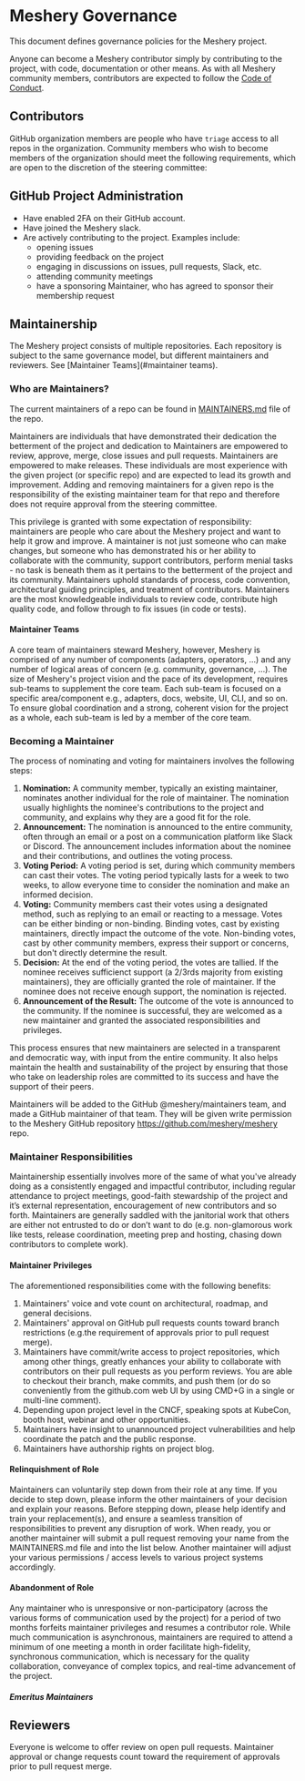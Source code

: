 # Meshery Governance

This document defines governance policies for the Meshery project.

Anyone can become a Meshery contributor simply by contributing to the project, with code, documentation or other means. As with all Meshery community members, contributors are expected to follow the [Code of Conduct](./CODE_OF_CONDUCT.md).

## Contributors

GitHub organization members are people who have `triage` access to all repos in the organization. Community members who wish to become members of the organization should meet the following requirements, which are open to the discretion of the steering committee:

## GitHub Project Administration

- Have enabled 2FA on their GitHub account.
- Have joined the Meshery slack.
- Are actively contributing to the project. Examples include:
  - opening issues
  - providing feedback on the project
  - engaging in discussions on issues, pull requests, Slack, etc.
  - attending community meetings
  - have a sponsoring Maintainer, who has agreed to sponsor their membership request

## Maintainership

The Meshery project consists of multiple repositories. Each repository is subject to the same governance model, but different maintainers and reviewers. See [Maintainer Teams](#maintainer teams).

### Who are Maintainers?

The current maintainers of a repo can be found in [MAINTAINERS.md](./MAINTAINERS.md) file of the repo.

Maintainers are individuals that have demonstrated their dedication the betterment of the project and dedication to Maintainers are empowered to review, approve, merge, close issues and pull requests. Maintainers are empowered to make releases. These individuals are most experience with the given project (or specific repo) and are expected to lead its growth and improvement. Adding and removing maintainers for a given repo is the responsibility of the existing maintainer team for that repo and therefore does not require approval from the steering committee.

This privilege is granted with some expectation of responsibility: maintainers are people who care about the Meshery project and want to help it grow and improve.
A maintainer is not just someone who can make changes, but someone who has demonstrated his or her ability to collaborate with the community, support contributors, perform menial tasks - no task is beneath them as it pertains to the betterment of the project and its community. Maintainers uphold standards of process, code convention, architectural guiding principles, and treatment of contributors. Maintainers are the most knowledgeable individuals to review code, contribute high quality code, and follow through to fix issues (in code or tests).

#### Maintainer Teams

A core team of maintainers steward Meshery, however, Meshery is comprised of any number of components (adapters, operators, ...) and any number of logical areas of concern (e.g. community, governance, ...). The size of Meshery's project vision and the pace of its development, requires sub-teams to supplement the core team. Each sub-team is focused on a specific area/component e.g., adapters, docs, website, UI, CLI, and so on. To ensure global coordination and a strong, coherent vision for the project as a whole, each sub-team is led by a member of the core team.

### Becoming a Maintainer

The process of nominating and voting for maintainers involves the following steps:

1. **Nomination:** A community member, typically an existing maintainer, nominates another individual for the role of maintainer. The nomination usually highlights the nominee's contributions to the project and community, and explains why they are a good fit for the role.
2. **Announcement:** The nomination is announced to the entire community, often through an email or a post on a communication platform like Slack or Discord. The announcement includes information about the nominee and their contributions, and outlines the voting process.
3. **Voting Period:** A voting period is set, during which community members can cast their votes. The voting period typically lasts for a week to two weeks, to allow everyone time to consider the nomination and make an informed decision.
4. **Voting:** Community members cast their votes using a designated method, such as replying to an email or reacting to a message. Votes can be either binding or non-binding. Binding votes, cast by existing maintainers, directly impact the outcome of the vote. Non-binding votes, cast by other community members, express their support or concerns, but don't directly determine the result.
5. **Decision:** At the end of the voting period, the votes are tallied. If the nominee receives sufficienct support (a 2/3rds majority from existing maintainers), they are officially granted the role of maintainer. If the nominee does not receive enough support, the nomination is rejected.
6. **Announcement of the Result:** The outcome of the vote is announced to the community. If the nominee is successful, they are welcomed as a new maintainer and granted the associated responsibilities and privileges.

This process ensures that new maintainers are selected in a transparent and democratic way, with input from the entire community. It also helps maintain the health and sustainability of the project by ensuring that those who take on leadership roles are committed to its success and have the support of their peers.

Maintainers will be added to the GitHub @meshery/maintainers team, and made a GitHub maintainer of that team. They will be given write permission to the Meshery GitHub repository <https://github.com/meshery/meshery> repo.

### Maintainer Responsibilities

Maintainership essentially involves more of the same of what you've already doing as a consistently engaged and impactful contributor, including regular attendance to project meetings, good-faith stewardship of the project and it’s external representation, encouragement of new contributors and so forth. Maintainers are generally saddled with the janitorial work that others are either not entrusted to do or don’t want to do (e.g. non-glamorous work like tests, release coordination, meeting prep and hosting, chasing down contributors to complete work).

#### Maintainer Privileges

The aforementioned responsibilities come with the following benefits:

1. Maintainers' voice and vote count on architectural, roadmap, and general decisions.
1. Maintainers' approval on GitHub pull requests counts toward branch restrictions (e.g.the requirement of approvals prior to pull request merge).
1. Maintainers have commit/write access to project repositories, which among other things, greatly enhances your ability to collaborate with contributors on their pull requests as you perform reviews. You are able to checkout their branch, make commits, and push them (or do so conveniently from the github.com web UI by using CMD+G in a single or multi-line comment).
1. Depending upon project level in the CNCF, speaking spots at KubeCon, booth host, webinar and other opportunities.
1. Maintainers have insight to unannounced project vulnerabilities and help coordinate the patch and the public response.
1. Maintainers have authorship rights on project blog.

#### Relinquishment of Role

Maintainers can voluntarily step down from their role at any time. If you decide to step down, please inform the other maintainers of your decision and explain your reasons. Before stepping down, please help identify and train your replacement(s), and ensure a seamless transition of responsibilities to prevent any disruption of work. When ready, you or another maintainer will submit a pull request removing your name from the MAINTAINERS.md file and into the list below. Another maintainer will adjust your various permissions / access levels to various project systems accordingly.

#### Abandonment of Role

Any maintainer who is unresponsive or non-participatory (across the various forms of communication used by the project) for a period of two months forfeits maintainer privileges and resumes a contributor role. While much communication is asynchronous, maintainers are required to attend a minimum of one meeting a month in order facilitate high-fidelity, synchronous communication, which is necessary for the quality collaboration, conveyance of complex topics, and real-time advancement of the project.

##### Emeritus Maintainers

## Reviewers

Everyone is welcome to offer review on open pull requests. Maintainer approval or change requests count toward the requirement of approvals prior to pull request merge.
